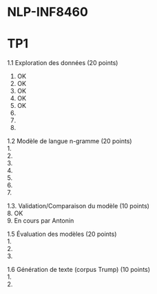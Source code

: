 # NLP-INF8460

# TP1
  
1.1 Exploration des données (20 points)  
1. OK  
2. OK  
3. OK  
4. OK  
5. OK  
6.  
7.  
8.  
  
1.2 Modèle de langue n-gramme (20 points)  
1.  
2.  
3.  
4.  
5.  
6.  
7.  
  
1.3. Validation/Comparaison du modèle (10 points)  
8. OK  
9. En cours par Antonin  
  
1.5 Évaluation des modèles (20 points)  
1.  
2.  
3.  
  
1.6 Génération de texte (corpus Trump) (10 points)  
1.  
2.  
